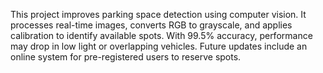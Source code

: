 This project improves parking space detection using computer vision. It processes real-time images, converts RGB to grayscale, and applies calibration to identify available spots. With 99.5% accuracy, performance may drop in low light or overlapping vehicles. Future updates include an online system for pre-registered users to reserve spots.
